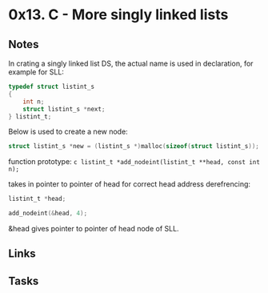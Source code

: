 # 0x13. C - More singly linked lists
## Notes
In crating a singly linked list DS, the actual name is used in declaration, for example for SLL:

```c
typedef struct listint_s
{
	int n;
	struct listint_s *next;
} listint_t;
```
Below is used to create a new node:
```c
struct listint_s *new = (listint_s *)malloc(sizeof(struct listint_s));
```
function prototype: ```c
listint_t *add_nodeint(listint_t **head, const int n);```

takes in pointer to pointer of head for correct head address derefrencing:

```c
listint_t *head;

add_nodeint(&head, 4);
```
&head gives pointer to pointer of head node of SLL.

## Links

## Tasks
